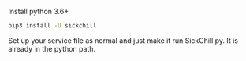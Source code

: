 Install python 3.6+

```bash
pip3 install -U sickchill
```

Set up your service file as normal and just make it run SickChill.py. It is already in the python path.
